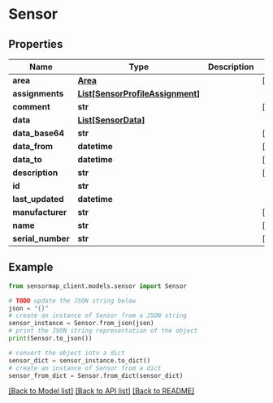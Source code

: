 # Sensor


## Properties

Name | Type | Description | Notes
------------ | ------------- | ------------- | -------------
**area** | [**Area**](Area.md) |  | [optional] 
**assignments** | [**List[SensorProfileAssignment]**](SensorProfileAssignment.md) |  | 
**comment** | **str** |  | [optional] 
**data** | [**List[SensorData]**](SensorData.md) |  | 
**data_base64** | **str** |  | [optional] 
**data_from** | **datetime** |  | [optional] 
**data_to** | **datetime** |  | [optional] 
**description** | **str** |  | [optional] 
**id** | **str** |  | 
**last_updated** | **datetime** |  | 
**manufacturer** | **str** |  | [optional] 
**name** | **str** |  | [optional] 
**serial_number** | **str** |  | [optional] 

## Example

```python
from sensormap_client.models.sensor import Sensor

# TODO update the JSON string below
json = "{}"
# create an instance of Sensor from a JSON string
sensor_instance = Sensor.from_json(json)
# print the JSON string representation of the object
print(Sensor.to_json())

# convert the object into a dict
sensor_dict = sensor_instance.to_dict()
# create an instance of Sensor from a dict
sensor_from_dict = Sensor.from_dict(sensor_dict)
```
[[Back to Model list]](../README.md#documentation-for-models) [[Back to API list]](../README.md#documentation-for-api-endpoints) [[Back to README]](../README.md)



